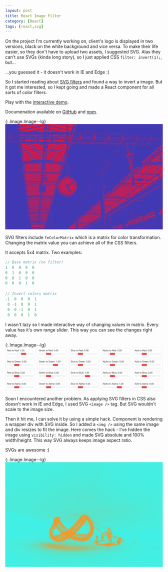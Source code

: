 ```yaml
---
layout: post
title: React Image Filter
category: [React]
tags: [react,svg]
---
```


On the project I'm currently working on, client's logo is displayed in two versions,
black on the white background and vice versa.
To make their life easier, so they don't have to upload two assets, I suggested SVG.
Alas they can't use SVGs (kinda long story), so I just applied CSS `filter: invert(1);`, but...

...you guessed it - it doesn't work in IE and Edge :(

So I started reading about [SVG filters](https://developer.mozilla.org/en/docs/Web/SVG/Element/filter)
and found a way to invert a image. But it got me interested,
so I kept going and made a React component for all sorts of color filters.

Play with the [interactive demo](https://stanko.github.io/react-image-filter/).

Documenation available on [GitHub](https://github.com/Stanko/react-image-filter) and [npm](https://www.npmjs.com/package/react-image-filter).

{:.Image.Image--lg}
[![Demo](/public/img/image-filter-1.jpg)](https://stanko.github.io/react-image-filter/)

<!--more-->

SVG filters include `feColorMatrix` which is a matrix for color transformation.
Changing the matrix value you can achieve all of the CSS filters.

It accepts 5x4 matrix. Two examples:

```javascript
// Base matrix (no filter)
1  0  0  0  0
0  1  0  0  0
0  0  1  0  0
0  0  0  1  0

// Invert colors matrix
-1  0  0  0  1
 0 -1  0  0  1
 0  0 -1  0  1
 0  0  0  1  0
```

I wasn't lazy so I made interactive way of changing values in matrix.
Every value has it's own range slider. This way you can see the changes right away.

{:.Image.Image--lg}
![Controls](/public/img/image-filter-controls.png)

Soon I encountered another problem.
As applying SVG filters in CSS also doesn't work in IE and Edge, I used SVG `<image />` tag.
But SVG wouldn't scale to the image size.

Then it hit me, I can solve it by using a simple hack. Component is rendering a wrapper div with SVG inside.
So I added a `<img />` using the same image and div resizes to fit the image.
Here comes the hack - I've hidden the image using `visibility: hidden` and made SVG absolute and 100% width/height.
This way SVG always keeps image aspect ratio.

SVGs are awesome :)

{:.Image.Image--lg}
[![Demo](/public/img/image-filter-2.jpg)](https://stanko.github.io/react-image-filter/)
